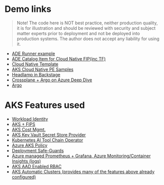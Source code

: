 # Demo links
> Note!
The code here is NOT best practice, neither production quality, it is for illustration and should be reviewed with security and subject matter experts prior to deployment and not be deployed into production systems. The author does not accept any liability for using it.

* [ADE Runner example](https://github.com/Azure/ade-extensibility-model-terraform)
* [ADE Catalog Item for Cloud Native FIP(inc TF)](./environments/) 
* [Cloud Native Template](./scripts/full-backend-env-fips.yaml) 
* [AKS Cloud Native PE Samples](https://github.com/Azure-Samples/aks-platform-engineering)
* [Headlamp in Backstage](https://headlamp.dev/blog/2024/11/11/introducing-an-integrated-backstage-and-headlamp-experience)
* [Crossplane + Argo on Azure Deep Dive](https://github.com/danielsollondon/platform-engineering/tree/main)
* [Argo](https://argo-cd.readthedocs.io/en/stable/)

# AKS Features used
* [Workload Identity](https://learn.microsoft.com/en-us/azure/aks/workload-identity-overview?tabs=dotnet)
* [AKS + FIPS](https://learn.microsoft.com/en-us/azure/aks/enable-fips-nodes)
* [AKS Cost Mgmt.](https://learn.microsoft.com/en-us/azure/aks/cost-analysis)
* [AKS Key Vault Secret Store Provider](https://learn.microsoft.com/en-us/azure/aks/csi-secrets-store-driver)
* [Kubernetes AI Tool Chain Operator](https://learn.microsoft.com/en-us/azure/aks/ai-toolchain-operator)
* [Azure AKS Policy](https://learn.microsoft.com/en-us/azure/governance/policy/concepts/policy-for-kubernetes)
* [Deployment Safe-Guards](https://learn.microsoft.com/en-us/azure/aks/deployment-safeguards)
* [Azure managed Prometheus + Grafana, Azure Monitoring/Container Insights (logs)](https://learn.microsoft.com/en-us/azure/azure-monitor/containers/container-insights-overview)
* [AKS AAD Enabled RBAC](https://learn.microsoft.com/en-us/azure/aks/azure-ad-rbac?tabs=portal)
* [AKS Automatic Clusters (provides many of the features above already configured)](https://learn.microsoft.com/en-us/azure/aks/learn/quick-kubernetes-automatic-deploy?pivots=azure-portal)

